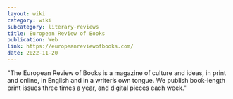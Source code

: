 ```yaml
---
layout: wiki
category: wiki
subcategory: literary-reviews
title: European Review of Books
publication: Web
link: https://europeanreviewofbooks.com/
date: 2022-11-20
---
```


"The European Review of Books is a magazine of culture and ideas, in print and online, in English and in a writer’s own tongue. We publish book-length print issues three times a year, and digital pieces each week."
